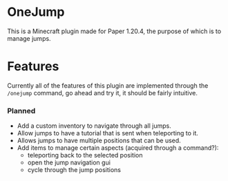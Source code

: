 # OneJump

This is a Minecraft plugin made for Paper 1.20.4, the purpose
of which is to manage jumps.

# Features

Currently all of the features of this plugin are implemented
through the `/onejump` command, go ahead and try it, it should
be fairly intuitive.

### Planned

- Add a custom inventory to navigate through all jumps.
- Allow jumps to have a tutorial that is sent when teleporting to it.
- Allows jumps to have multiple positions that can be used.
- Add items to manage certain aspects (acquired through a command?):
  - teleporting back to the selected position
  - open the jump navigation gui
  - cycle through the jump positions